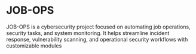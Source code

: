 # JOB-OPS
JOB-OPS is a cybersecurity project focused on automating job operations, security tasks, and system monitoring. It helps streamline incident response, vulnerability scanning, and operational security workflows with customizable modules
